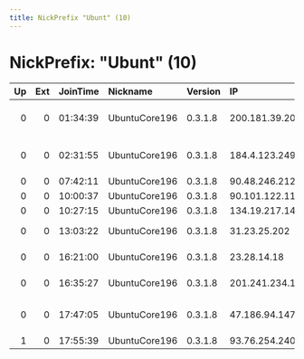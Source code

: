 ```yaml
---
title: NickPrefix "Ubunt" (10)
---
```


# NickPrefix: "Ubunt" (10)

|   Up |   Ext | JoinTime   | Nickname      | Version   | IP              | AS                                       | CC   |   ORp |   Dirp | OS    | Contact   |   eFamMembers |
|-----:|------:|:-----------|:--------------|:----------|:----------------|:-----------------------------------------|:-----|------:|-------:|:------|:----------|--------------:|
|    0 |     0 | 01:34:39   | UbuntuCore196 | 0.3.1.8   | 200.181.39.205  | Brasil Telecom S/A - Filial Distrito Fed | br   | 41739 |      0 | Linux | None      |             1 |
|    0 |     0 | 02:31:55   | UbuntuCore196 | 0.3.1.8   | 184.4.123.249   | Qwest Communications Company, LLC        | us   | 41023 |      0 | Linux | None      |             1 |
|    0 |     0 | 07:42:11   | UbuntuCore196 | 0.3.1.8   | 90.48.246.212   | Orange                                   | fr   | 41733 |      0 | Linux | None      |             1 |
|    0 |     0 | 10:00:37   | UbuntuCore196 | 0.3.1.8   | 90.101.122.118  | Orange                                   | fr   | 44187 |      0 | Linux | None      |             1 |
|    0 |     0 | 10:27:15   | UbuntuCore196 | 0.3.1.8   | 134.19.217.14   | Azertelecom                              | az   | 40987 |      0 | Linux | None      |             1 |
|    0 |     0 | 13:03:22   | UbuntuCore196 | 0.3.1.8   | 31.23.25.202    | PJSC Rostelecom                          | ru   | 36483 |      0 | Linux | None      |             1 |
|    0 |     0 | 16:21:00   | UbuntuCore196 | 0.3.1.8   | 23.28.14.18     | WideOpenWest Finance LLC                 | us   | 43079 |      0 | Linux | None      |             1 |
|    0 |     0 | 16:35:27   | UbuntuCore196 | 0.3.1.8   | 201.241.234.102 | VTR BANDA ANCHA S.A.                     | cl   | 34033 |      0 | Linux | None      |             1 |
|    0 |     0 | 17:47:05   | UbuntuCore196 | 0.3.1.8   | 47.186.94.147   | Frontier Communications of America, Inc. | us   | 43743 |      0 | Linux | None      |             1 |
|    1 |     0 | 17:55:39   | UbuntuCore196 | 0.3.1.8   | 93.76.254.240   | Volia                                    | ua   | 38543 |      0 | Linux | None      |             1 |
